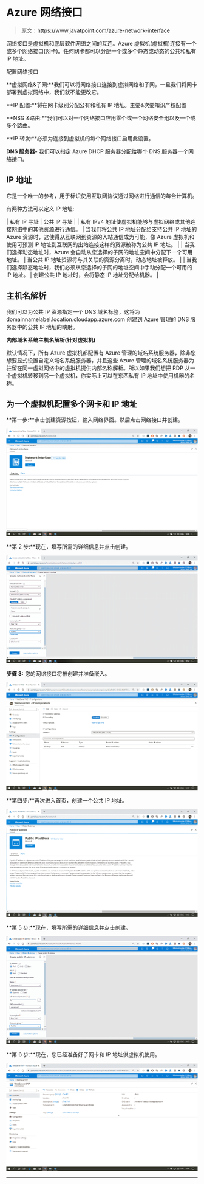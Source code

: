 # Azure 网络接口

> 原文：<https://www.javatpoint.com/azure-network-interface>

网络接口是虚拟机和底层软件网络之间的互连。Azure 虚拟机(虚拟机)连接有一个或多个网络接口(网卡)。任何网卡都可以分配一个或多个静态或动态的公共和私有 IP 地址。

配置网络接口

**虚拟网络&子网:**我们可以将网络接口连接到虚拟网络和子网，一旦我们将网卡部署到虚拟网络中，我们就不能更改它。

**IP 配置:**将在网卡级别分配公有和私有 IP 地址。主要&次要知识产权配置

**NSG &路由:**我们可以对一个网络接口应用零个或一个网络安全组以及一个或多个路由。

**IP 转发:**必须为连接到虚拟机的每个网络接口启用此设置。

**DNS 服务器-** 我们可以指定 Azure DHCP 服务器分配给哪个 DNS 服务器一个网络接口。

## IP 地址

它是一个唯一的参考，用于标识使用互联网协议通过网络进行通信的每台计算机。

有两种方法可以定义 IP 地址:

| 私有 IP 寻址 | 公共 IP 寻址 |
| 私有 IPv4 地址使虚拟机能够与虚拟网络或其他连接网络中的其他资源进行通信。 | 当我们将公共 IP 地址分配给支持公共 IP 地址的 Azure 资源时，这使得从互联网到资源的入站通信成为可能，像 Azure 虚拟机和使用可预测 IP 地址到互联网的出站连接这样的资源被称为公共 IP 地址。 |
| 当我们选择动态地址时，Azure 会自动从您选择的子网的地址空间中分配下一个可用地址。 | 当公共 IP 地址资源将与其关联的资源分离时，动态地址被释放。 |
| 当我们选择静态地址时，我们必须从您选择的子网的地址空间中手动分配一个可用的 IP 地址。 | 创建公共 IP 地址时，会将静态 IP 地址分配给机器。 |

## 主机名解析

我们可以为公共 IP 资源指定一个 DNS 域名标签，这将为 domainnamelabel.location.cloudapp.azure.com 创建到 Azure 管理的 DNS 服务器中的公共 IP 地址的映射。

**内部域名系统主机名解析(针对虚拟机)**

默认情况下，所有 Azure 虚拟机都配置有 Azure 管理的域名系统服务器，除非您想要显式设置自定义域名系统服务器，并且这些 Azure 管理的域名系统服务器为驻留在同一虚拟网络中的虚拟机提供内部名称解析。所以如果我们想把 RDP 从一个虚拟机转移到另一个虚拟机，你实际上可以在东西私有 IP 地址中使用机器的名称。

## 为一个虚拟机配置多个网卡和 IP 地址

**第一步:**点击创建资源按钮，输入网络界面。然后点击网络接口并创建。

![Azure Network Interface](img/a7db5e3c44639d3ad23b18e29e786371.png)

**第 2 步:**现在，填写所需的详细信息并点击创建。

![Azure Network Interface](img/18421913f0dcb346f0b46ec5c902d2d3.png)

**步骤 3:** 您的网络接口将被创建并准备嵌入。

![Azure Network Interface](img/b16406f87cfee91e890e9395a198dcc4.png)

**第四步:**再次进入首页，创建一个公共 IP 地址。

![Azure Network Interface](img/27f770ace0633f512ec9222c41aae6a6.png)

**第 5 步:**现在，填写所需的详细信息并点击创建。

![Azure Network Interface](img/2467f28f184e9a9cfa9b36b096d302af.png)

**第 6 步:**现在，您已经准备好了网卡和 IP 地址供虚拟机使用。

![Azure Network Interface](img/95cf7de9adc66bdc4fcae2202050c5cc.png)

* * *